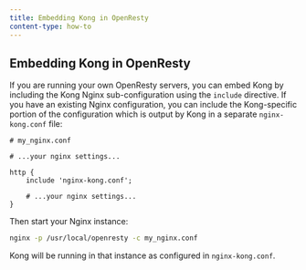 ```yaml
---
title: Embedding Kong in OpenResty
content-type: how-to
---
```


## Embedding Kong in OpenResty

If you are running your own OpenResty servers, you can embed Kong
by including the Kong Nginx sub-configuration using the `include` directive.
If you have an existing Nginx configuration, you can include the
Kong-specific portion of the configuration which is output by Kong in a separate
`nginx-kong.conf` file:

```
# my_nginx.conf

# ...your nginx settings...

http {
    include 'nginx-kong.conf';

    # ...your nginx settings...
}
```

Then start your Nginx instance:

```bash
nginx -p /usr/local/openresty -c my_nginx.conf
```

Kong will be running in that instance as configured in `nginx-kong.conf`.
